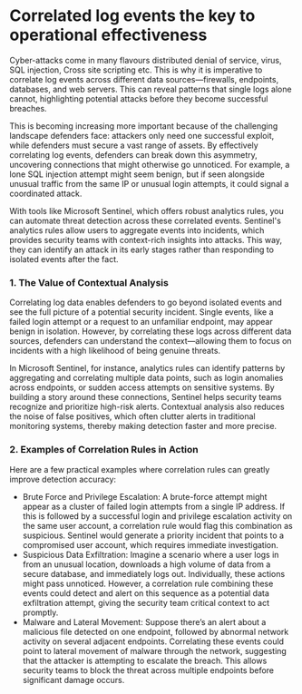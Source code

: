 # Correlated log events the key to operational effectiveness  
Cyber-attacks come in many flavours distributed denial of service, virus, SQL injection, Cross site scripting etc. This is why it is imperative to correlate log events across different data sources—firewalls, endpoints, databases, and web servers. This can reveal patterns that single logs alone cannot, highlighting potential attacks before they become successful breaches.

This is becoming increasing more important because of the challenging landscape defenders face: attackers only need one successful exploit, while defenders must secure a vast range of assets. By effectively correlating log events, defenders can break down this asymmetry, uncovering connections that might otherwise go unnoticed. For example, a lone SQL injection attempt might seem benign, but if seen alongside unusual traffic from the same IP or unusual login attempts, it could signal a coordinated attack.

With tools like Microsoft Sentinel, which offers robust analytics rules, you can automate threat detection across these correlated events. Sentinel's analytics rules allow users to aggregate events into incidents, which provides security teams with context-rich insights into attacks. This way, they can identify an attack in its early stages rather than responding to isolated events after the fact.

### 1. The Value of Contextual Analysis

Correlating log data enables defenders to go beyond isolated events and see the full picture of a potential security incident. Single events, like a failed login attempt or a request to an unfamiliar endpoint, may appear benign in isolation. However, by correlating these logs across different data sources, defenders can understand the context—allowing them to focus on incidents with a high likelihood of being genuine threats.

In Microsoft Sentinel, for instance, analytics rules can identify patterns by aggregating and correlating multiple data points, such as login anomalies across endpoints, or sudden access attempts on sensitive systems. By building a story around these connections, Sentinel helps security teams recognize and prioritize high-risk alerts. Contextual analysis also reduces the noise of false positives, which often clutter alerts in traditional monitoring systems, thereby making detection faster and more precise.

### 2. Examples of Correlation Rules in Action
Here are a few practical examples where correlation rules can greatly improve detection accuracy:

- Brute Force and Privilege Escalation: A brute-force attempt might appear as a cluster of failed login attempts from a single IP address. If this is followed by a successful login and privilege escalation activity on the same user account, a correlation rule would flag this combination as suspicious. Sentinel would generate a priority incident that points to a compromised user account, which requires immediate investigation.
- Suspicious Data Exfiltration: Imagine a scenario where a user logs in from an unusual location, downloads a high volume of data from a secure database, and immediately logs out. Individually, these actions might pass unnoticed. However, a correlation rule combining these events could detect and alert on this sequence as a potential data exfiltration attempt, giving the security team critical context to act promptly.
- Malware and Lateral Movement: Suppose there’s an alert about a malicious file detected on one endpoint, followed by abnormal network activity on several adjacent endpoints. Correlating these events could point to lateral movement of malware through the network, suggesting that the attacker is attempting to escalate the breach. This allows security teams to block the threat across multiple endpoints before significant damage occurs.
